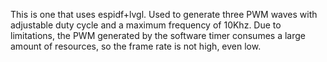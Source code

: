 This is one that uses espidf+lvgl.
Used to generate three PWM waves with adjustable duty cycle and a maximum frequency of 10Khz.
Due to limitations, the PWM generated by the software timer consumes a large amount of resources, so the frame rate is not high, even low.
